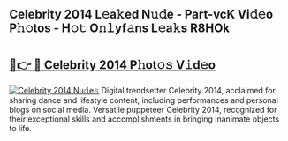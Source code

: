 ## Celebrity 2014 L𝚎a𝚔ed N𝚞𝚍e - Part-vcK Vi𝚍𝚎o P𝚑𝚘tos - H𝚘𝚝 O𝚗𝚕yf𝚊ns L𝚎a𝚔s R8HOk

# <h2><a href="http://kfdq27.oniu.top/?m=Celebrity+2014">🔗👉 🔴 Celebrity 2014 P𝚑ot𝚘𝚜 V𝚒d𝚎o</a></h2>

[![Celebrity 2014 Nu𝚍e𝚜](https://i.imgur.com/0qMVB7G.gif)](http://kfdq27.oniu.top/?m=Celebrity+2014)
Digital trendsetter Celebrity 2014, acclaimed for sharing dance and lifestyle content, including performances and personal blogs on social media. Versatile puppeteer Celebrity 2014, recognized for their exceptional skills and accomplishments in bringing inanimate objects to life.  
